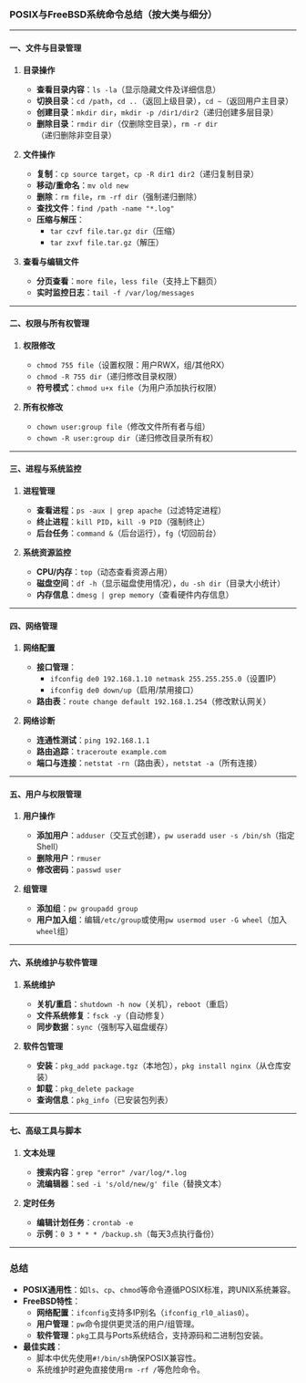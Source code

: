 ### POSIX与FreeBSD系统命令总结（按大类与细分）

---

#### **一、文件与目录管理**
1. **目录操作**  
    - **查看目录内容**：`ls -la`（显示隐藏文件及详细信息）  
    - **切换目录**：`cd /path`，`cd ..`（返回上级目录），`cd ~`（返回用户主目录）  
    - **创建目录**：`mkdir dir`，`mkdir -p /dir1/dir2`（递归创建多层目录）  
    - **删除目录**：`rmdir dir`（仅删除空目录），`rm -r dir`（递归删除非空目录）  

2. **文件操作**  
    - **复制**：`cp source target`，`cp -R dir1 dir2`（递归复制目录）  
    - **移动/重命名**：`mv old new`  
    - **删除**：`rm file`，`rm -rf dir`（强制递归删除）  
    - **查找文件**：`find /path -name "*.log"`  
    - **压缩与解压**：  
        - `tar czvf file.tar.gz dir`（压缩）  
        - `tar zxvf file.tar.gz`（解压）  

3. **查看与编辑文件**  
    - **分页查看**：`more file`，`less file`（支持上下翻页）  
    - **实时监控日志**：`tail -f /var/log/messages`  

---

#### **二、权限与所有权管理**
1. **权限修改**  
    - `chmod 755 file`（设置权限：用户RWX，组/其他RX）  
    - `chmod -R 755 dir`（递归修改目录权限）  
    - **符号模式**：`chmod u+x file`（为用户添加执行权限）  

2. **所有权修改**  
    - `chown user:group file`（修改文件所有者与组）  
    - `chown -R user:group dir`（递归修改目录所有权）  

---

#### **三、进程与系统监控**
1. **进程管理**  
    - **查看进程**：`ps -aux | grep apache`（过滤特定进程）  
    - **终止进程**：`kill PID`，`kill -9 PID`（强制终止）  
    - **后台任务**：`command &`（后台运行），`fg`（切回前台）  

2. **系统资源监控**  
    - **CPU/内存**：`top`（动态查看资源占用）  
    - **磁盘空间**：`df -h`（显示磁盘使用情况），`du -sh dir`（目录大小统计）  
    - **内存信息**：`dmesg | grep memory`（查看硬件内存信息）  

---

#### **四、网络管理**
1. **网络配置**  
    - **接口管理**：  
        - `ifconfig de0 192.168.1.10 netmask 255.255.255.0`（设置IP）  
        - `ifconfig de0 down/up`（启用/禁用接口）  
    - **路由表**：`route change default 192.168.1.254`（修改默认网关）  

2. **网络诊断**  
    - **连通性测试**：`ping 192.168.1.1`  
    - **路由追踪**：`traceroute example.com`  
    - **端口与连接**：`netstat -rn`（路由表），`netstat -a`（所有连接）  

---

#### **五、用户与权限管理**
1. **用户操作**  
    - **添加用户**：`adduser`（交互式创建），`pw useradd user -s /bin/sh`（指定Shell）  
    - **删除用户**：`rmuser`  
    - **修改密码**：`passwd user`  

2. **组管理**  
    - **添加组**：`pw groupadd group`  
    - **用户加入组**：编辑`/etc/group`或使用`pw usermod user -G wheel`（加入`wheel`组）  

---

#### **六、系统维护与软件管理**
1. **系统维护**  
    - **关机/重启**：`shutdown -h now`（关机），`reboot`（重启）  
    - **文件系统修复**：`fsck -y`（自动修复）  
    - **同步数据**：`sync`（强制写入磁盘缓存）  

2. **软件包管理**  
    - **安装**：`pkg_add package.tgz`（本地包），`pkg install nginx`（从仓库安装）  
    - **卸载**：`pkg_delete package`  
    - **查询信息**：`pkg_info`（已安装包列表）  

---

#### **七、高级工具与脚本**
1. **文本处理**  
    - **搜索内容**：`grep "error" /var/log/*.log`  
    - **流编辑器**：`sed -i 's/old/new/g' file`（替换文本）  

2. **定时任务**  
    - **编辑计划任务**：`crontab -e`  
    - **示例**：`0 3 * * * /backup.sh`（每天3点执行备份）  

---

### **总结**
- **POSIX通用性**：如`ls`、`cp`、`chmod`等命令遵循POSIX标准，跨UNIX系统兼容。  
- **FreeBSD特性**：  
    - **网络配置**：`ifconfig`支持多IP别名（`ifconfig_rl0_alias0`）。  
    - **用户管理**：`pw`命令提供更灵活的用户/组管理。  
    - **软件管理**：`pkg`工具与Ports系统结合，支持源码和二进制包安装。  
- **最佳实践**：  
    - 脚本中优先使用`#!/bin/sh`确保POSIX兼容性。  
    - 系统维护时避免直接使用`rm -rf /`等危险命令。  
